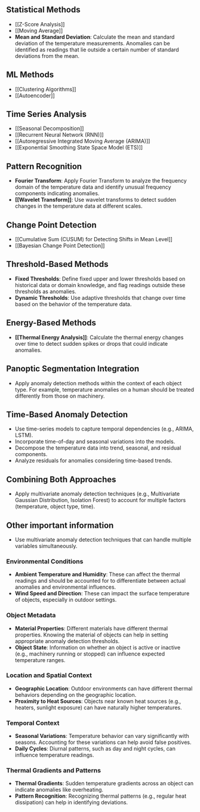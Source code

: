 ## Statistical Methods
- [[Z-Score Analysis]]
- [[Moving Average]]
- **Mean and Standard Deviation**: Calculate the mean and standard deviation of the temperature measurements. Anomalies can be identified as readings that lie outside a certain number of standard deviations from the mean.
## ML Methods
- [[Clustering Algorithms]]
- [[Autoencoder]]
## Time Series Analysis
- [[Seasonal Decomposition]]
- [[Recurrent Neural Network (RNN)]]
- [[Autoregressive Integrated Moving Average (ARIMA)]]
- [[Exponential Smoothing State Space Model (ETS)]]
##  Pattern Recognition
- **Fourier Transform**: Apply Fourier Transform to analyze the frequency domain of the temperature data and identify unusual frequency components indicating anomalies.
- **[[Wavelet Transform]]**: Use wavelet transforms to detect sudden changes in the temperature data at different scales.
## Change Point Detection
- [[Cumulative Sum (CUSUM) for Detecting Shifts in Mean Level]]
- [[Bayesian Change Point Detection]]
## Threshold-Based Methods
- **Fixed Thresholds**: Define fixed upper and lower thresholds based on historical data or domain knowledge, and flag readings outside these thresholds as anomalies.
- **Dynamic Thresholds**: Use adaptive thresholds that change over time based on the behavior of the temperature data.

## Energy-Based Methods
- **[[Thermal Energy Analysis]]**: Calculate the thermal energy changes over time to detect sudden spikes or drops that could indicate anomalies.


## Panoptic Segmentation Integration
- Apply anomaly detection methods within the context of each object type. For example, temperature anomalies on a human should be treated differently from those on machinery.
## Time-Based Anomaly Detection
- Use time-series models to capture temporal dependencies (e.g., ARIMA, LSTM).
- Incorporate time-of-day and seasonal variations into the models.
- Decompose the temperature data into trend, seasonal, and residual components.
- Analyze residuals for anomalies considering time-based trends.
## Combining Both Approaches
- Apply multivariate anomaly detection techniques (e.g., Multivariate Gaussian Distribution, Isolation Forest) to account for multiple factors (temperature, object type, time).
## Other important information
- Use multivariate anomaly detection techniques that can handle multiple variables simultaneously.
### **Environmental Conditions**
- **Ambient Temperature and Humidity**: These can affect the thermal readings and should be accounted for to differentiate between actual anomalies and environmental influences.
- **Wind Speed and Direction**: These can impact the surface temperature of objects, especially in outdoor settings.
### **Object Metadata**
- **Material Properties**: Different materials have different thermal properties. Knowing the material of objects can help in setting appropriate anomaly detection thresholds.
- **Object State**: Information on whether an object is active or inactive (e.g., machinery running or stopped) can influence expected temperature ranges.
### **Location and Spatial Context**
- **Geographic Location**: Outdoor environments can have different thermal behaviors depending on the geographic location.
- **Proximity to Heat Sources**: Objects near known heat sources (e.g., heaters, sunlight exposure) can have naturally higher temperatures.
### **Temporal Context**
- **Seasonal Variations**: Temperature behavior can vary significantly with seasons. Accounting for these variations can help avoid false positives.
- **Daily Cycles**: Diurnal patterns, such as day and night cycles, can influence temperature readings.
### **Thermal Gradients and Patterns**
- **Thermal Gradients**: Sudden temperature gradients across an object can indicate anomalies like overheating.
- **Pattern Recognition**: Recognizing thermal patterns (e.g., regular heat dissipation) can help in identifying deviations.